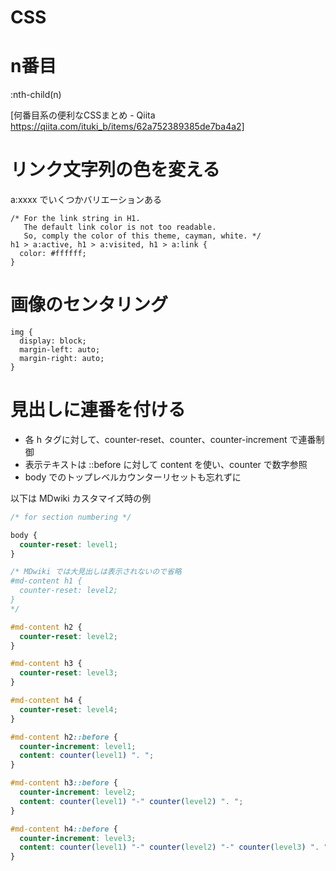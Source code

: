# CSS

# n番目
:nth-child(n)

[何番目系の便利なCSSまとめ - Qiita https://qiita.com/ituki_b/items/62a752389385de7ba4a2]

# リンク文字列の色を変える
a:xxxx でいくつかバリエーションある

```
/* For the link string in H1.
   The default link color is not too readable.
   So, comply the color of this theme, cayman, white. */
h1 > a:active, h1 > a:visited, h1 > a:link {
  color: #ffffff;
}
```

# 画像のセンタリング

```
img {
  display: block;
  margin-left: auto;
  margin-right: auto;
}
```

# 見出しに連番を付ける
- 各 h タグに対して、counter-reset、counter、counter-increment で連番制御
- 表示テキストは ::before に対して content を使い、counter で数字参照
- body でのトップレベルカウンターリセットも忘れずに

以下は MDwiki カスタマイズ時の例

```css
/* for section numbering */

body {
  counter-reset: level1;
}

/* MDwiki では大見出しは表示されないので省略
#md-content h1 {
  counter-reset: level2;
}
*/

#md-content h2 {
  counter-reset: level2;
}

#md-content h3 {
  counter-reset: level3;
}

#md-content h4 {
  counter-reset: level4;
}

#md-content h2::before {
  counter-increment: level1;
  content: counter(level1) ". ";
}

#md-content h3::before {
  counter-increment: level2;
  content: counter(level1) "-" counter(level2) ". ";
}

#md-content h4::before {
  counter-increment: level3;
  content: counter(level1) "-" counter(level2) "-" counter(level3) ". ";
}
```

